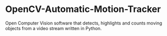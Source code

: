 # OpenCV-Automatic-Motion-Tracker
Open Computer Vision software that detects, highlights and counts moving objects from a video stream written in Python.
